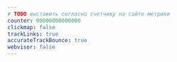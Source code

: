 ```yaml
---
# TODO выставить согласно счетчику на сайте метрики
counter: 00000000000000
clickmap: false
trackLinks: true
accurateTrackBounce: true
webvisor: false
---
```

